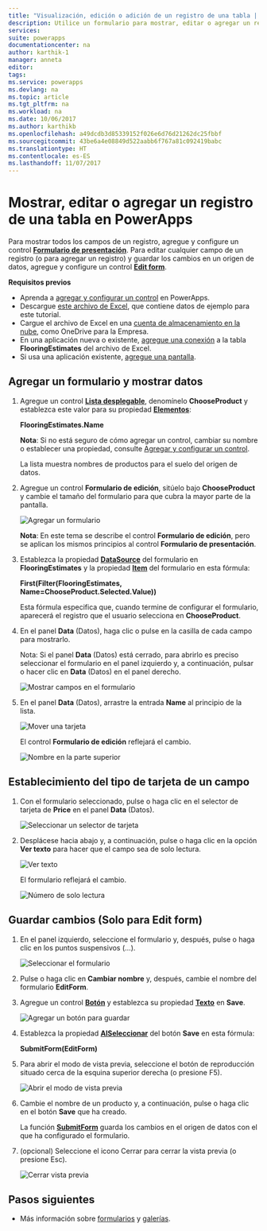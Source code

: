 ```yaml
---
title: "Visualización, edición o adición de un registro de una tabla | Microsoft Docs"
description: Utilice un formulario para mostrar, editar o agregar un registro de una tabla en el origen de datos.
services: 
suite: powerapps
documentationcenter: na
author: karthik-1
manager: anneta
editor: 
tags: 
ms.service: powerapps
ms.devlang: na
ms.topic: article
ms.tgt_pltfrm: na
ms.workload: na
ms.date: 10/06/2017
ms.author: karthikb
ms.openlocfilehash: a49dcdb3d85339152f026e6d76d21262dc25fbbf
ms.sourcegitcommit: 43be6a4e08849d522aabb6f767a81c092419babc
ms.translationtype: HT
ms.contentlocale: es-ES
ms.lasthandoff: 11/07/2017
---
```

# <a name="show-edit-or-add-a-record-from-a-table-in-powerapps"></a>Mostrar, editar o agregar un registro de una tabla en PowerApps
Para mostrar todos los campos de un registro, agregue y configure un control **[Formulario de presentación](controls/control-form-detail.md)**. Para editar cualquier campo de un registro (o para agregar un registro) y guardar los cambios en un origen de datos, agregue y configure un control **[Edit form](controls/control-form-detail.md)**.

**Requisitos previos**

* Aprenda a [agregar y configurar un control](add-configure-controls.md) en PowerApps.
* Descargue [este archivo de Excel](https://az787822.vo.msecnd.net/documentation/get-started-from-data/FlooringEstimates.xlsx), que contiene datos de ejemplo para este tutorial.
* Cargue el archivo de Excel en una [cuenta de almacenamiento en la nube](connections/cloud-storage-blob-connections.md), como OneDrive para la Empresa.
* En una aplicación nueva o existente, [agregue una conexión](add-data-connection.md) a la tabla **FlooringEstimates** del archivo de Excel.
* Si usa una aplicación existente, [agregue una pantalla](add-screen-context-variables.md).

## <a name="add-a-form-and-show-data"></a>Agregar un formulario y mostrar datos
1. Agregue un control **[Lista desplegable](controls/control-drop-down.md)**, denomínelo **ChooseProduct** y establezca este valor para su propiedad **[Elementos](controls/properties-core.md)**:
   
    **FlooringEstimates.Name**
   
    **Nota**: Si no está seguro de cómo agregar un control, cambiar su nombre o establecer una propiedad, consulte [Agregar y configurar un control](add-configure-controls.md).
   
    La lista muestra nombres de productos para el suelo del origen de datos.
2. Agregue un control **Formulario de edición**, sitúelo bajo **ChooseProduct** y cambie el tamaño del formulario para que cubra la mayor parte de la pantalla.
   
    ![Agregar un formulario](./media/add-form/add-a-form.png)
   
    **Nota**: En este tema se describe el control **Formulario de edición**, pero se aplican los mismos principios al control **Formulario de presentación**.
3. Establezca la propiedad **[DataSource](controls/control-form-detail.md)** del formulario en **FlooringEstimates** y la propiedad **[Item](controls/control-form-detail.md)** del formulario en esta fórmula:
   
   **First(Filter(FlooringEstimates, Name=ChooseProduct.Selected.Value))**
   
   Esta fórmula especifica que, cuando termine de configurar el formulario, aparecerá el registro que el usuario selecciona en **ChooseProduct**.
4. En el panel **Data** (Datos), haga clic o pulse en la casilla de cada campo para mostrarlo.
   
    Nota: Si el panel **Data** (Datos) está cerrado, para abrirlo es preciso seleccionar el formulario en el panel izquierdo y, a continuación, pulsar o hacer clic en **Data** (Datos) en el panel derecho.
   
    ![Mostrar campos en el formulario](./media/add-form/checkbox.png)
5. En el panel **Data** (Datos), arrastre la entrada **Name** al principio de la lista.
   
    ![Mover una tarjeta](./media/add-form/drag-field.png)
   
    El control **Formulario de edición** reflejará el cambio.
   
    ![Nombre en la parte superior](./media/add-form/move-card-form.png)

## <a name="set-the-card-type-for-a-field"></a>Establecimiento del tipo de tarjeta de un campo
1. Con el formulario seleccionado, pulse o haga clic en el selector de tarjeta de **Price** en el panel **Data** (Datos).
   
    ![Seleccionar un selector de tarjeta](./media/add-form/price-card2.png)
2. Desplácese hacia abajo y, a continuación, pulse o haga clic en la opción **Ver texto** para hacer que el campo sea de solo lectura.
   
    ![Ver texto](./media/add-form/view-text.png)
   
    El formulario reflejará el cambio.
   
    ![Número de solo lectura](./media/add-form/read-only.png)  

## <a name="edit-form-only-save-changes"></a>Guardar cambios (Solo para Edit form)
1. En el panel izquierdo, seleccione el formulario y, después, pulse o haga clic en los puntos suspensivos (...).
   
   ![Seleccionar el formulario](./media/add-form/select-form.png)  
2. Pulse o haga clic en **Cambiar nombre** y, después, cambie el nombre del formulario **EditForm**.
3. Agregue un control **[Botón](controls/control-button.md)** y establezca su propiedad **[Texto](controls/properties-core.md)** en **Save**.
   
    ![Agregar un botón para guardar](./media/add-form/save-button.png)  
4. Establezca la propiedad **[AlSeleccionar](controls/properties-core.md)** del botón **Save** en esta fórmula:
   
   **SubmitForm(EditForm)**
5. Para abrir el modo de vista previa, seleccione el botón de reproducción situado cerca de la esquina superior derecha (o presione F5).
   
    ![Abrir el modo de vista previa](./media/add-form/open-preview.png)
6. Cambie el nombre de un producto y, a continuación, pulse o haga clic en el botón **Save** que ha creado.
   
    La función **[SubmitForm](functions/function-form.md)** guarda los cambios en el origen de datos con el que ha configurado el formulario.
7. (opcional) Seleccione el icono Cerrar para cerrar la vista previa (o presione Esc).
   
    ![Cerrar vista previa](./media/add-form/close-preview.png)

## <a name="next-steps"></a>Pasos siguientes
* Más información sobre [formularios](working-with-forms.md) y [galerías](working-with-formulas.md).


